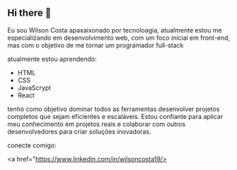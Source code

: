 ## Hi there 👋

Eu sou Wilson Costa apaxaixonado por tecnoloagia, atualmente estou me especializando em desenvolvimento web, com um foco inicial em front-end, mas com o objetivo de me tornar um programador full-stack

atualmente estou aprendendo:

- HTML
- CSS
- JavaScrypt
- React

tenho como objetivo dominar todos as ferramentas  desenvolver projetos completos que sejam eficientes e escaláveis. Estou  confiante para 
aplicar meu conhecimento em projetos reais e colaborar com outros desenvolvedores para criar soluções inovadoras. 


conecte comigo:

<a href="https://www.linkedin.com/in/wilsoncosta19/>
  



